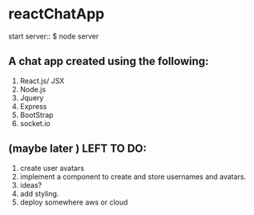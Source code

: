 # reactChatApp

start server::  $ node server 

##  A chat app created using the following:

1. React.js/ JSX
2. Node.js
3. Jquery
4. Express
5. BootStrap
6. socket.io

## (maybe later ) LEFT TO DO:
1. create user avatars
2. implement a component to create and store usernames and avatars.
3. ideas? 
4. add styling.
5. deploy somewhere aws or cloud